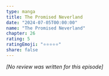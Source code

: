 ```yaml
---
type: manga
title: The Promised Neverland
date: "2024-07-05T00:00:00"
name: "The Promised Neverland"
chapter: 26
rating: 5
ratingEmoji: "⭐️⭐️⭐️⭐️⭐️"
share: false
---
```


_[No review was written for this episode]_